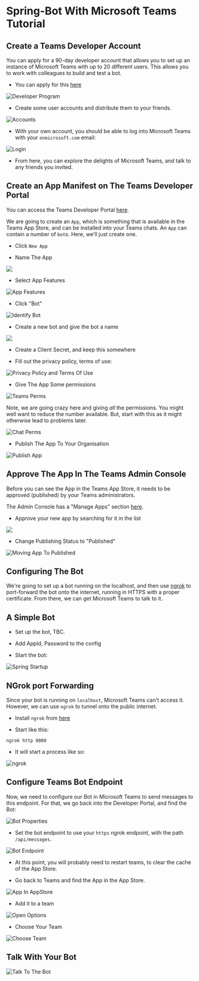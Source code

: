# Spring-Bot With Microsoft Teams Tutorial

## Create a Teams Developer Account

You can apply for a 90-day developer account that allows you to set up an instance of Microsoft Teams with up to 20 different users.   This allows you to work with colleagues to build and test a bot.

- You can apply for this [here](https://developer.microsoft.com/en-us/microsoft-365/dev-program)

![Developer Program](teams/developer-program.png)

- Create some user accounts and distribute them to your friends.

![Accounts](teams/teams-users.png)

- With your own account, you should be able to log into Microsoft Teams with your `onmicrosoft.com` email:

![Login](teams/login.png)  

- From here, you can explore the delights of Microsoft Teams, and talk to any friends you invited.

## Create an App Manifest on The Teams Developer Portal

You can access the Teams Developer Portal [here](https://dev.teams.microsoft.com/home).

We are going to create an `App`, which is something that is available in the Teams App Store, and can be installed into your Teams chats.   An `App` can contain a number of `bot`s.  Here, we'll just create one. 

- Click `New App`

- Name The App

![](teams/app-name.png)

- Select App Features

![App Features](teams/app-features.png)

- Click "Bot"

![Identify Bot](teams/identify-bot.png)

- Create a new bot and give the bot a name

![](teams/name-bot.png)

- Create a Client Secret, and keep this somewhere

- Fill out the privacy policy, terms of use:

![Privacy Policy and Terms Of Use](teams/pp.png)

- Give The App Some permissions

![Teams Perms](teams/perms1.png)

Note, we are going crazy here and giving _all_ the permissions.  You might well want to reduce the number available.  But, start with this as it might otherwise lead to problems later.

![Chat Perms](teams/perms2.png)

- Publish The App To Your Organisation

![Publish App](teams/publish.png)

## Approve The App In The Teams Admin Console

Before you can see the App in the Teams App Store, it needs to be approved (published) by your Teams administrators.

The Admin Console has a "Manage Apps" section [here](https://admin.teams.microsoft.com/policies/manage-apps).

- Approve your new app by searching for it in the list  

![](teams/find.png)

- Change Publishing Status to "Published"

![Moving App To Published](teams/approve.png)

## Configuring The Bot

We're going to set up a bot running on the localhost, and then use [ngrok]() to port-forward the bot onto the internet, running in HTTPS with a proper certificate.  From there, we can get Microsoft Teams to talk to it.  

## A Simple Bot

- Set up the bot, TBC.

- Add AppId, Password to the config

- Start the bot:

![Spring Startup](teams/startup.png)

## NGrok port Forwarding

Since your bot is running on `localhost`, Microsoft Teams can't access it.  However, we can use `ngrok` to tunnel onto the public internet.  

- Install `ngrok` from [here](https://ngrok.com/)

- Start like this:

`ngrok http 8080`

- It will start a process like so:

![ngrok](teams/ngrok.png)

## Configure Teams Bot Endpoint

Now, we need to configure our Bot in Microsoft Teams to send messages to this endpoint.  For that, we go back into the Developer Portal, and find the Bot:

![Bot Properties](teams/bot-properties.png)

- Set the bot endpoint to use your `https` ngrok endpoint, with the path `/api/messages`.  

![Bot Endpoint](teams/bot-endpoint.png)

- At this point, you will probably need to restart teams, to clear the cache of the App Store.

- Go back to Teams and find the App in the App Store.  

![App In AppStore](teams/adding-app.png)

- Add it to a team

![Open Options](teams/open-options.png)

- Choose Your Team

![Choose Team](teams/choose-team.png)

## Talk With Your Bot

![Talk To The Bot](teams/talk-to-bot.png)



  


